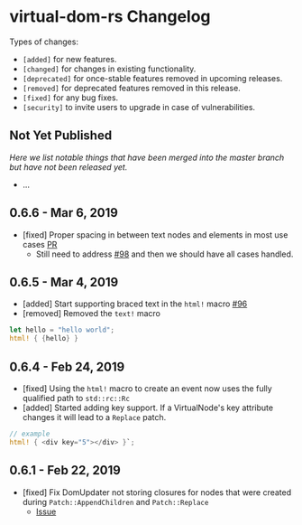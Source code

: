 # virtual-dom-rs Changelog

Types of changes:

- `[added]` for new features.
- `[changed]` for changes in existing functionality.
- `[deprecated]` for once-stable features removed in upcoming releases.
- `[removed]` for deprecated features removed in this release.
- `[fixed]` for any bug fixes.
- `[security]` to invite users to upgrade in case of vulnerabilities.

## Not Yet Published

_Here we list notable things that have been merged into the master branch but have not been released yet._

- ...

## 0.6.6 - Mar 6, 2019

- [fixed] Proper spacing in between text nodes and elements in most use cases [PR](https://github.com/chinedufn/percy/pull/97)
  - Still need to address [#98](https://github.com/chinedufn/percy/issues/98) and then we should have all cases handled.

## 0.6.5 - Mar 4, 2019

- [added] Start supporting braced text in the `html!` macro [#96](https://github.com/chinedufn/percy/pull/96)
- [removed] Removed the `text!` macro

 ```rust
 let hello = "hello world";
 html! { {hello} }
 ```


## 0.6.4 - Feb 24, 2019

- [fixed] Using the `html!` macro to create an event now uses the fully qualified path to `std::rc::Rc`
- [added] Started adding key support. If a VirtualNode's key attribute changes it will lead to a `Replace` patch.

```rust
// example
html! { <div key="5"></div> }`;
````

## 0.6.1 - Feb 22, 2019

- [fixed] Fix DomUpdater not storing closures for nodes that were created during `Patch::AppendChildren`
 and `Patch::Replace`
  - [Issue](https://github.com/chinedufn/percy/issues/70)
